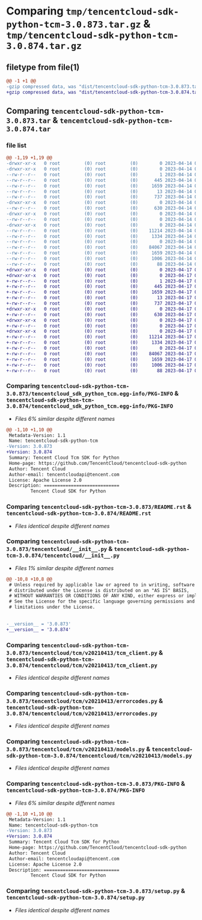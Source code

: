 # Comparing `tmp/tencentcloud-sdk-python-tcm-3.0.873.tar.gz` & `tmp/tencentcloud-sdk-python-tcm-3.0.874.tar.gz`

## filetype from file(1)

```diff
@@ -1 +1 @@
-gzip compressed data, was "dist/tencentcloud-sdk-python-tcm-3.0.873.tar", last modified: Fri Apr 14 00:53:58 2023, max compression
+gzip compressed data, was "dist/tencentcloud-sdk-python-tcm-3.0.874.tar", last modified: Mon Apr 17 00:50:15 2023, max compression
```

## Comparing `tencentcloud-sdk-python-tcm-3.0.873.tar` & `tencentcloud-sdk-python-tcm-3.0.874.tar`

### file list

```diff
@@ -1,19 +1,19 @@
-drwxr-xr-x   0 root         (0) root         (0)        0 2023-04-14 00:53:58.000000 tencentcloud-sdk-python-tcm-3.0.873/
-drwxr-xr-x   0 root         (0) root         (0)        0 2023-04-14 00:53:58.000000 tencentcloud-sdk-python-tcm-3.0.873/tencentcloud_sdk_python_tcm.egg-info/
--rw-r--r--   0 root         (0) root         (0)        1 2023-04-14 00:53:58.000000 tencentcloud-sdk-python-tcm-3.0.873/tencentcloud_sdk_python_tcm.egg-info/dependency_links.txt
--rw-r--r--   0 root         (0) root         (0)      445 2023-04-14 00:53:58.000000 tencentcloud-sdk-python-tcm-3.0.873/tencentcloud_sdk_python_tcm.egg-info/SOURCES.txt
--rw-r--r--   0 root         (0) root         (0)     1659 2023-04-14 00:53:58.000000 tencentcloud-sdk-python-tcm-3.0.873/tencentcloud_sdk_python_tcm.egg-info/PKG-INFO
--rw-r--r--   0 root         (0) root         (0)       13 2023-04-14 00:53:58.000000 tencentcloud-sdk-python-tcm-3.0.873/tencentcloud_sdk_python_tcm.egg-info/top_level.txt
--rw-r--r--   0 root         (0) root         (0)      737 2023-04-14 00:53:58.000000 tencentcloud-sdk-python-tcm-3.0.873/README.rst
-drwxr-xr-x   0 root         (0) root         (0)        0 2023-04-14 00:53:58.000000 tencentcloud-sdk-python-tcm-3.0.873/tencentcloud/
--rw-r--r--   0 root         (0) root         (0)      630 2023-04-14 00:53:58.000000 tencentcloud-sdk-python-tcm-3.0.873/tencentcloud/__init__.py
-drwxr-xr-x   0 root         (0) root         (0)        0 2023-04-14 00:53:58.000000 tencentcloud-sdk-python-tcm-3.0.873/tencentcloud/tcm/
--rw-r--r--   0 root         (0) root         (0)        0 2023-04-14 00:53:58.000000 tencentcloud-sdk-python-tcm-3.0.873/tencentcloud/tcm/__init__.py
-drwxr-xr-x   0 root         (0) root         (0)        0 2023-04-14 00:53:58.000000 tencentcloud-sdk-python-tcm-3.0.873/tencentcloud/tcm/v20210413/
--rw-r--r--   0 root         (0) root         (0)    11214 2023-04-14 00:53:58.000000 tencentcloud-sdk-python-tcm-3.0.873/tencentcloud/tcm/v20210413/tcm_client.py
--rw-r--r--   0 root         (0) root         (0)     1334 2023-04-14 00:53:58.000000 tencentcloud-sdk-python-tcm-3.0.873/tencentcloud/tcm/v20210413/errorcodes.py
--rw-r--r--   0 root         (0) root         (0)        0 2023-04-14 00:53:58.000000 tencentcloud-sdk-python-tcm-3.0.873/tencentcloud/tcm/v20210413/__init__.py
--rw-r--r--   0 root         (0) root         (0)    84067 2023-04-14 00:53:58.000000 tencentcloud-sdk-python-tcm-3.0.873/tencentcloud/tcm/v20210413/models.py
--rw-r--r--   0 root         (0) root         (0)     1659 2023-04-14 00:53:58.000000 tencentcloud-sdk-python-tcm-3.0.873/PKG-INFO
--rw-r--r--   0 root         (0) root         (0)     1006 2023-04-14 00:53:58.000000 tencentcloud-sdk-python-tcm-3.0.873/setup.py
--rw-r--r--   0 root         (0) root         (0)       88 2023-04-14 00:53:58.000000 tencentcloud-sdk-python-tcm-3.0.873/setup.cfg
+drwxr-xr-x   0 root         (0) root         (0)        0 2023-04-17 00:50:15.000000 tencentcloud-sdk-python-tcm-3.0.874/
+drwxr-xr-x   0 root         (0) root         (0)        0 2023-04-17 00:50:15.000000 tencentcloud-sdk-python-tcm-3.0.874/tencentcloud_sdk_python_tcm.egg-info/
+-rw-r--r--   0 root         (0) root         (0)        1 2023-04-17 00:50:15.000000 tencentcloud-sdk-python-tcm-3.0.874/tencentcloud_sdk_python_tcm.egg-info/dependency_links.txt
+-rw-r--r--   0 root         (0) root         (0)      445 2023-04-17 00:50:15.000000 tencentcloud-sdk-python-tcm-3.0.874/tencentcloud_sdk_python_tcm.egg-info/SOURCES.txt
+-rw-r--r--   0 root         (0) root         (0)     1659 2023-04-17 00:50:15.000000 tencentcloud-sdk-python-tcm-3.0.874/tencentcloud_sdk_python_tcm.egg-info/PKG-INFO
+-rw-r--r--   0 root         (0) root         (0)       13 2023-04-17 00:50:15.000000 tencentcloud-sdk-python-tcm-3.0.874/tencentcloud_sdk_python_tcm.egg-info/top_level.txt
+-rw-r--r--   0 root         (0) root         (0)      737 2023-04-17 00:50:15.000000 tencentcloud-sdk-python-tcm-3.0.874/README.rst
+drwxr-xr-x   0 root         (0) root         (0)        0 2023-04-17 00:50:15.000000 tencentcloud-sdk-python-tcm-3.0.874/tencentcloud/
+-rw-r--r--   0 root         (0) root         (0)      630 2023-04-17 00:50:15.000000 tencentcloud-sdk-python-tcm-3.0.874/tencentcloud/__init__.py
+drwxr-xr-x   0 root         (0) root         (0)        0 2023-04-17 00:50:15.000000 tencentcloud-sdk-python-tcm-3.0.874/tencentcloud/tcm/
+-rw-r--r--   0 root         (0) root         (0)        0 2023-04-17 00:50:15.000000 tencentcloud-sdk-python-tcm-3.0.874/tencentcloud/tcm/__init__.py
+drwxr-xr-x   0 root         (0) root         (0)        0 2023-04-17 00:50:15.000000 tencentcloud-sdk-python-tcm-3.0.874/tencentcloud/tcm/v20210413/
+-rw-r--r--   0 root         (0) root         (0)    11214 2023-04-17 00:50:15.000000 tencentcloud-sdk-python-tcm-3.0.874/tencentcloud/tcm/v20210413/tcm_client.py
+-rw-r--r--   0 root         (0) root         (0)     1334 2023-04-17 00:50:15.000000 tencentcloud-sdk-python-tcm-3.0.874/tencentcloud/tcm/v20210413/errorcodes.py
+-rw-r--r--   0 root         (0) root         (0)        0 2023-04-17 00:50:15.000000 tencentcloud-sdk-python-tcm-3.0.874/tencentcloud/tcm/v20210413/__init__.py
+-rw-r--r--   0 root         (0) root         (0)    84067 2023-04-17 00:50:15.000000 tencentcloud-sdk-python-tcm-3.0.874/tencentcloud/tcm/v20210413/models.py
+-rw-r--r--   0 root         (0) root         (0)     1659 2023-04-17 00:50:15.000000 tencentcloud-sdk-python-tcm-3.0.874/PKG-INFO
+-rw-r--r--   0 root         (0) root         (0)     1006 2023-04-17 00:50:15.000000 tencentcloud-sdk-python-tcm-3.0.874/setup.py
+-rw-r--r--   0 root         (0) root         (0)       88 2023-04-17 00:50:15.000000 tencentcloud-sdk-python-tcm-3.0.874/setup.cfg
```

### Comparing `tencentcloud-sdk-python-tcm-3.0.873/tencentcloud_sdk_python_tcm.egg-info/PKG-INFO` & `tencentcloud-sdk-python-tcm-3.0.874/tencentcloud_sdk_python_tcm.egg-info/PKG-INFO`

 * *Files 6% similar despite different names*

```diff
@@ -1,10 +1,10 @@
 Metadata-Version: 1.1
 Name: tencentcloud-sdk-python-tcm
-Version: 3.0.873
+Version: 3.0.874
 Summary: Tencent Cloud Tcm SDK for Python
 Home-page: https://github.com/TencentCloud/tencentcloud-sdk-python
 Author: Tencent Cloud
 Author-email: tencentcloudapi@tencent.com
 License: Apache License 2.0
 Description: ============================
         Tencent Cloud SDK for Python
```

### Comparing `tencentcloud-sdk-python-tcm-3.0.873/README.rst` & `tencentcloud-sdk-python-tcm-3.0.874/README.rst`

 * *Files identical despite different names*

### Comparing `tencentcloud-sdk-python-tcm-3.0.873/tencentcloud/__init__.py` & `tencentcloud-sdk-python-tcm-3.0.874/tencentcloud/__init__.py`

 * *Files 1% similar despite different names*

```diff
@@ -10,8 +10,8 @@
 # Unless required by applicable law or agreed to in writing, software
 # distributed under the License is distributed on an "AS IS" BASIS,
 # WITHOUT WARRANTIES OR CONDITIONS OF ANY KIND, either express or implied.
 # See the License for the specific language governing permissions and
 # limitations under the License.
 
 
-__version__ = '3.0.873'
+__version__ = '3.0.874'
```

### Comparing `tencentcloud-sdk-python-tcm-3.0.873/tencentcloud/tcm/v20210413/tcm_client.py` & `tencentcloud-sdk-python-tcm-3.0.874/tencentcloud/tcm/v20210413/tcm_client.py`

 * *Files identical despite different names*

### Comparing `tencentcloud-sdk-python-tcm-3.0.873/tencentcloud/tcm/v20210413/errorcodes.py` & `tencentcloud-sdk-python-tcm-3.0.874/tencentcloud/tcm/v20210413/errorcodes.py`

 * *Files identical despite different names*

### Comparing `tencentcloud-sdk-python-tcm-3.0.873/tencentcloud/tcm/v20210413/models.py` & `tencentcloud-sdk-python-tcm-3.0.874/tencentcloud/tcm/v20210413/models.py`

 * *Files identical despite different names*

### Comparing `tencentcloud-sdk-python-tcm-3.0.873/PKG-INFO` & `tencentcloud-sdk-python-tcm-3.0.874/PKG-INFO`

 * *Files 6% similar despite different names*

```diff
@@ -1,10 +1,10 @@
 Metadata-Version: 1.1
 Name: tencentcloud-sdk-python-tcm
-Version: 3.0.873
+Version: 3.0.874
 Summary: Tencent Cloud Tcm SDK for Python
 Home-page: https://github.com/TencentCloud/tencentcloud-sdk-python
 Author: Tencent Cloud
 Author-email: tencentcloudapi@tencent.com
 License: Apache License 2.0
 Description: ============================
         Tencent Cloud SDK for Python
```

### Comparing `tencentcloud-sdk-python-tcm-3.0.873/setup.py` & `tencentcloud-sdk-python-tcm-3.0.874/setup.py`

 * *Files identical despite different names*

